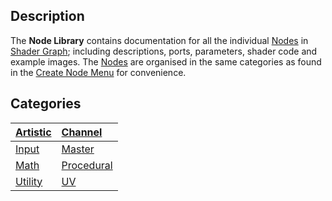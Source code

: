 ## Description

The **Node Library** contains documentation for all the individual [Nodes](Node.md) in [Shader Graph](Shader-Graph.md); including descriptions, ports, parameters, shader code and example images. The [Nodes](Node.md) are organised in the same categories as found in the [Create Node Menu](Create-Node-Menu.md) for convenience.

## Categories



| [Artistic](ArtisticNodes.md)| [Channel](ChannelNodes.md)|
| :---- | :---- |
| [Input](InputNodes.md) | [Master](MasterNodes.md)|
| [Math](MathNodes.md) | [Procedural](ProceduralNodes.md)|
| [Utility](UtilityNodes.md) | [UV](UVNodes.md)|


